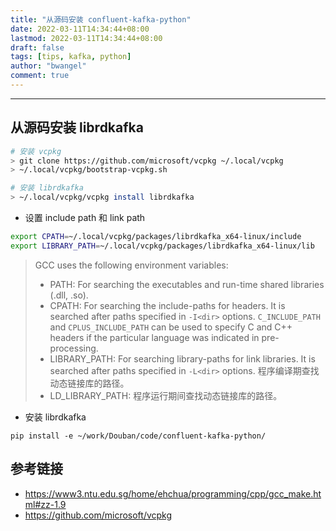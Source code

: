 ```yaml
---
title: "从源码安装 confluent-kafka-python"
date: 2022-03-11T14:34:44+08:00
lastmod: 2022-03-11T14:34:44+08:00
draft: false
tags: [tips, kafka, python]
author: "bwangel"
comment: true
---
```


<!--more-->

---

## 从源码安装 librdkafka

```sh
# 安装 vcpkg
> git clone https://github.com/microsoft/vcpkg ~/.local/vcpkg
> ~/.local/vcpkg/bootstrap-vcpkg.sh

# 安装 librdkafka
> ~/.local/vcpkg/vcpkg install librdkafka
```

+ 设置 include path 和 link path

```sh
export CPATH=~/.local/vcpkg/packages/librdkafka_x64-linux/include
export LIBRARY_PATH=~/.local/vcpkg/packages/librdkafka_x64-linux/lib
```

> GCC uses the following environment variables:
>
> + PATH: For searching the executables and run-time shared libraries (.dll, .so).
> + CPATH: For searching the include-paths for headers. It is searched after paths specified in `-I<dir>` options. `C_INCLUDE_PATH` and `CPLUS_INCLUDE_PATH` can be used to specify C and C++ headers if the particular language was indicated in pre-processing.
> + LIBRARY_PATH: For searching library-paths for link libraries. It is searched after paths specified in `-L<dir>` options. 程序编译期查找动态链接库的路径。
> + LD_LIBRARY_PATH: 程序运行期间查找动态链接库的路径。

+ 安装 librdkafka

```
pip install -e ~/work/Douban/code/confluent-kafka-python/
```

## 参考链接

+ https://www3.ntu.edu.sg/home/ehchua/programming/cpp/gcc_make.html#zz-1.9
+ https://github.com/microsoft/vcpkg
